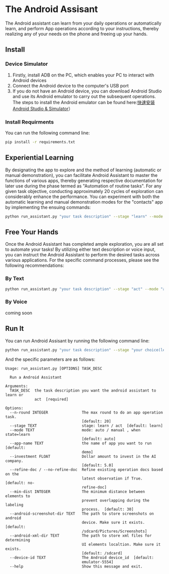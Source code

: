 # The Android Assisant
The Android assistant can learn from your daily operations or automatically learn, and perform App operations according to your instructions, thereby realizing any of your needs on the phone and freeing up your hands.  

## Install

### Device Simulator
1. Firstly, install ADB on the PC, which enables your PC to interact with Android devices
2. Connect the Android device to the computer's USB port
3. If you do not have an Android device, you can download Android Studio and use its Android emulator to carry out the subsequent operations. The steps to install the Android emulator can be found here:[快速安装Android Studio & Simulator](https://dev.weixin.qq.com/docs/framework/dev/framework/env/android-simulator.html)）

### Install Requirments
You can run the following command line:
```bash
pip install -r requirements.txt
```
## Experiential Learning
By designating the app to explore and the method of learning (automatic or manual demonstration), you can facilitate Android Assistant to master the functions of various apps, thereby generating respective documentation for later use during the phase termed as "Automation of routine tasks". For any given task objective, conducting approximately 20 cycles of exploration can considerably enhance the performance. You can experiment with both the automatic learning and manual demonstration modes for the "contacts" app by implementing the ensuing commands:

```bash
python run_assistant.py "your task description" --stage "learn" --mode "auto or manual" --app-name "Contacts"
```
## Free Your Hands
Once the Android Assistant has completed ample exploration, you are all set to automate your tasks! By utilizing either text description or voice input, you can instruct the Android Assistant to perform the desired tasks across various applications. For the specific command processes, please see the following recommendations:
### By Text
```bash
python run_assistant.py "your task description" --stage "act" --mode "auto or manual" --app-name "app names"
```
### By Voice
coming soon

## Run It
You can run Android Assisant by running the following command line:
```bash
python run_assistant.py "your task description" --stage "your choice(learn or act)" --mode "your choice(auto or manual)" --app-name "app name"
```
And the specific parameters are as follows:
```text
Usage: run_assistant.py [OPTIONS] TASK_DESC

  Run a Android Assistant

Arguments:
  TASK_DESC  the task description you want the android assistant to learn or
             act  [required]

Options:
  --n-round INTEGER               The max round to do an app operation task.
                                  [default: 20]
  --stage TEXT                    stage: learn / act  [default: learn]
  --mode TEXT                     mode: auto / manual , when state=learn
                                  [default: auto]
  --app-name TEXT                 the name of app you want to run  [default:
                                  demo]
  --investment FLOAT              Dollar amount to invest in the AI company.
                                  [default: 5.0]
  --refine-doc / --no-refine-doc  Refine existing operation docs based on the
                                  latest observation if True.  [default: no-
                                  refine-doc]
  --min-dist INTEGER              The minimum distance between elements to
                                  prevent overlapping during the labeling
                                  process.  [default: 30]
  --android-screenshot-dir TEXT   The path to store screenshots on android
                                  device. Make sure it exists.  [default:
                                  /sdcard/Pictures/Screenshots]
  --android-xml-dir TEXT          The path to store xml files for determining
                                  UI elements localtion. Make sure it exists.
                                  [default: /sdcard]
  --device-id TEXT                The Android device_id  [default:
                                  emulator-5554]
  --help                          Show this message and exit.
```
